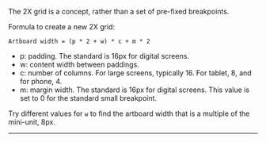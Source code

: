 
<!-- toc start --><!-- toc end -->

The 2X grid is a concept, rather than a set of pre-fixed breakpoints.

Formula to create a new 2X grid:

`Artboard width = (p * 2 + w) * c + m * 2`
- p: padding. The standard is 16px for digital screens.
- w: content width between paddings.
- c: number of columns. For large screens, typically 16. For tablet, 8, and for phone, 4.
- m: margin width. The standard is 16px for digital screens. This value is set to 0 for the standard small breakpoint.

Try different values for `w` to find the artboard width that is a multiple of the mini-unit, 8px.

---

<!-- backlinks start --><!-- backlinks end -->